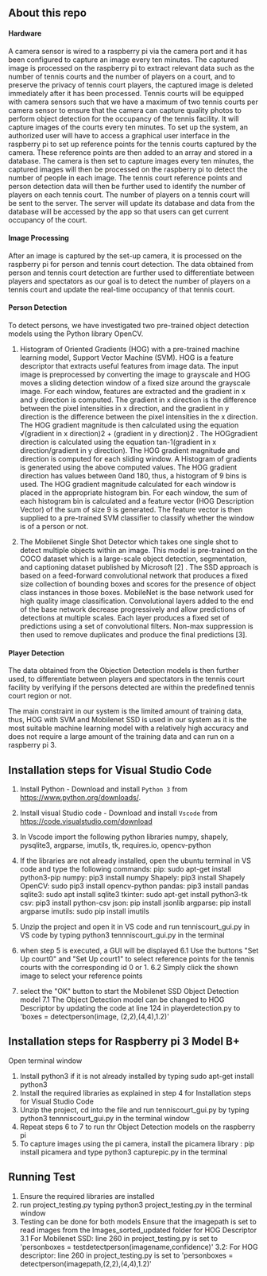 ## About this repo

#### Hardware
A camera sensor is wired to a raspberry pi via the camera port and it has been configured to capture an image every ten minutes. The captured image is processed on the raspberry pi to extract relevant data such as the number of tennis courts and the number of players on a court, and to preserve the privacy of tennis court players, the captured image is deleted immediately after it has been processed.
Tennis courts will be equipped with camera sensors such that we have a maximum of two tennis courts per camera sensor to ensure that the camera can capture quality photos to perform object detection for the occupancy of the tennis facility. It will capture images of the courts every ten minutes. To set up the system, an authorized user will have to access a graphical user interface in the raspberry pi to set up reference points for the tennis courts captured by the camera. These reference points are then added to an array and stored in a database. The camera is then set to capture images every ten minutes, the captured images will then be processed on the raspberry pi to detect the number of people in each image. The tennis court reference points and person detection data will then be further used to identify the number of  players on each tennis court. 
The number of players on a tennis court will  be sent to the server. The server will update its database and data from the database will be accessed by the app so that users can get current occupancy of the court.

#### Image Processing 
After an image is captured by the set-up camera, it is processed on the raspberry pi for person and tennis court detection. The data obtained from person and tennis court detection are further used to differentiate between players and spectators as our goal is to detect the number of players on a tennis court and update the real-time occupancy of that tennis court.
#### Person Detection 
To detect persons, we have investigated two pre-trained object detection models using the Python library OpenCV. 

1. Histogram of Oriented Gradients (HOG) with a pre-trained machine learning model, Support Vector Machine (SVM). HOG is a feature descriptor that extracts useful features from image data. The input image is preprocessed by converting the image to grayscale and HOG moves a sliding detection window of a fixed size around the grayscale image. For each window, features are extracted and the gradient in x and y direction is computed. The gradient in x direction is the difference between the pixel intensities in x direction, and the gradient in y direction is the difference between the pixel intensities in the x direction. The HOG gradient magnitude is then calculated using the equation √(gradient in x direction)2 + (gradient in y direction)2 	. The HOGgradient direction is calculated using the equation tan-1(gradient in x direction/gradient in y direction). The HOG gradient magnitude and direction is computed for each sliding window. A Histogram of gradients is generated using the above computed values. The HOG gradient direction has values between 0and 180, thus, a histogram of 9 bins is used. The HOG gradient magnitude calculated for each window is placed in the appropriate histogram bin.  For each window, the sum of each histogram bin is calculated and a feature vector (HOG Description Vector) of the sum of size 9 is generated. 
The feature vector is then supplied to a pre-trained SVM classifier to classify whether the window is of a person or not.

2. The Mobilenet Single Shot Detector which takes one single shot to detect multiple objects within an image. This model is pre-trained on the COCO dataset which is a large-scale object detection, segmentation, and captioning dataset published by Microsoft [2] . The SSD approach is based on a feed-forward convolutional network that produces a fixed size collection of bounding boxes and scores for the presence of object class instances in those boxes. MobileNet is the base network used for high quality image classification. Convolutional layers added to the end of the base network decrease progressively and allow predictions of detections at multiple scales. Each layer produces a fixed set of predictions using a set of convolutional filters. Non-max suppression is then used to remove duplicates and produce the final predictions [3]. 

#### Player Detection
The data obtained from the Objection Detection models is then further used, to differentiate between players and spectators in the tennis court facility by verifying if the persons detected are within the predefined tennis court region or not.

The main constraint in our system is the limited amount of training data, thus, HOG with SVM and Mobilenet SSD is used in our system as it is the most suitable machine learning model with a relatively high accuracy and does not require a large amount of the training data and can run on a raspberry pi 3.

## Installation steps for Visual Studio Code

1. Install Python - Download and install ```Python 3``` from https://www.python.org/downloads/. 
2. Install visual Studio code - Download and install ```Vscode``` from https://code.visualstudio.com/download
3. In Vscode import the following python libraries numpy, shapely, pysqlite3, argparse, imutils, tk, requires.io, opencv-python
4. If the libraries are not already installed, open the ubuntu terminal in VS code and type the following commands:
  pip: sudo apt-get install python3-pip
  numpy: pip3 install numpy
  Shapely: pip3 install Shapely
  OpenCV: sudo pip3 install opencv-python
  pandas: pip3 install pandas 
  sqlite3: sudo apt install sqlite3
  tkinter: sudo apt-get install python3-tk
  csv: pip3 install python-csv
  json: pip install jsonlib
  argparse: pip install argparse
  imutils: sudo pip install imutils
  
5. Unzip the project and open it in VS code and run tenniscourt_gui.py in VS code by typing python3 tennniscourt_gui.py in the terminal
6. when step 5 is executed, a GUI will be displayed
   6.1 Use the buttons "Set Up court0" and "Set Up court1" to select reference points for the tennis courts with the corresponding id 0 or 1.
   6.2 Simply click the shown image to select your reference points
7. select the "OK" button to start the Mobilenet SSD Object Detection model
   7.1 The Object Detection model can be changed to HOG Descriptor by updating the code at line 124 in playerdetection.py to 'boxes = detectperson(image,     (2,2),(4,4),1.2)'
   
## Installation steps for Raspberry pi 3 Model B+
Open terminal window
1. Install python3 if it is not already installed by typing sudo apt-get install python3
2. Install the required libraries as explained in step 4 for Installation steps for Visual Studio Code
3. Unzip the project, cd into the file and run tenniscourt_gui.py by typing python3 tennniscourt_gui.py in the terminal window
4. Repeat steps 6 to 7 to run thr Object Detection models on the raspberry pi
5. To capture images using the pi camera, install the picamera library : pip install picamera and type python3 capturepic.py in the terminal

## Running Test
1. Ensure the required libraries are installed
2. run project_testing.py typing python3 project_testing.py in the terminal window
3. Testing can be done for both models
   Ensure that the imagepath is set to read images from the Images_sorted_updated folder for HOG Descriptor
   3.1 For Mobilenet SSD: line 260 in project_testing.py is set to 'personboxes = testdetectperson(imagename,confidence)'
   3.2: For HOG descriptor: line 260 in project_testing.py is set to 'personboxes = detectperson(imagepath,(2,2),(4,4),1.2)'
